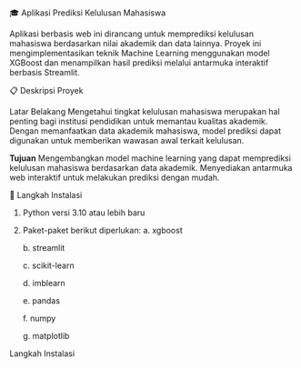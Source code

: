 🎓 Aplikasi Prediksi Kelulusan Mahasiswa

Aplikasi berbasis web ini dirancang untuk memprediksi kelulusan mahasiswa berdasarkan nilai akademik dan data lainnya. Proyek ini mengimplementasikan teknik Machine Learning menggunakan model XGBoost dan menampilkan hasil 
prediksi melalui antarmuka interaktif berbasis Streamlit.

📋 Deskripsi Proyek

Latar Belakang
Mengetahui tingkat kelulusan mahasiswa merupakan hal penting bagi institusi pendidikan untuk memantau kualitas akademik. Dengan memanfaatkan data akademik mahasiswa, model prediksi dapat digunakan untuk memberikan wawasan awal terkait kelulusan.

<b>Tujuan</b>
Mengembangkan model machine learning yang dapat memprediksi kelulusan mahasiswa berdasarkan data akademik.
Menyediakan antarmuka web interaktif untuk melakukan prediksi dengan mudah.

🚀 Langkah Instalasi
1. Python versi 3.10 atau lebih baru

2. Paket-paket berikut diperlukan:
   a. xgboost
   
   b. streamlit

   c. scikit-learn

   d. imblearn

   e. pandas

   f. numpy

   g. matplotlib

Langkah Instalasi








